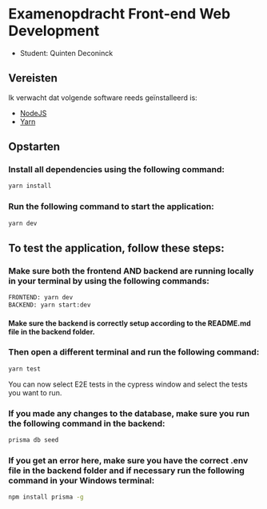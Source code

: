 # Examenopdracht Front-end Web Development

- Student: Quinten Deconinck

## Vereisten

Ik verwacht dat volgende software reeds geïnstalleerd is:

- [NodeJS](https://nodejs.org)
- [Yarn](https://yarnpkg.com)

## Opstarten

### Install all dependencies using the following command:

```bash
yarn install
```

### Run the following command to start the application:

```bash
yarn dev
```

## To test the application, follow these steps:

### Make sure both the frontend AND backend are running locally in your terminal by using the following commands:

```bash
FRONTEND: yarn dev
BACKEND: yarn start:dev
```

#### Make sure the backend is correctly setup according to the README.md file in the backend folder.

### Then open a different terminal and run the following command:

```bash
yarn test
```

You can now select E2E tests in the cypress window and select the tests you want to run.

### If you made any changes to the database, make sure you run the following command in the backend:

```bash
prisma db seed
```

### If you get an error here, make sure you have the correct .env file in the backend folder and if necessary run the following command in your Windows terminal:

```bash
npm install prisma -g
```

